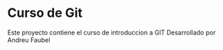 # Curso de Git
 Este proyecto contiene el curso de introduccion a GIT
 Desarrollado por Andreu Faubel
